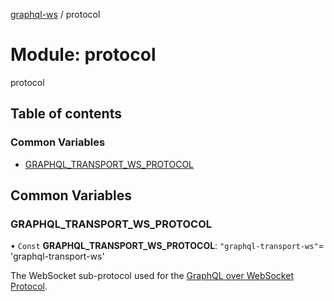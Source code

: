 [graphql-ws](../README.md) / protocol

# Module: protocol

protocol

## Table of contents

### Common Variables

- [GRAPHQL\_TRANSPORT\_WS\_PROTOCOL](protocol.md#graphql_transport_ws_protocol)

## Common Variables

### GRAPHQL\_TRANSPORT\_WS\_PROTOCOL

• `Const` **GRAPHQL\_TRANSPORT\_WS\_PROTOCOL**: ``"graphql-transport-ws"``= 'graphql-transport-ws'

The WebSocket sub-protocol used for the [GraphQL over WebSocket Protocol](/PROTOCOL.md).
